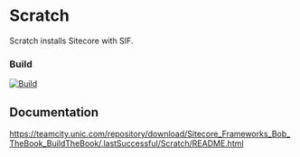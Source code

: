 # Scratch

Scratch installs Sitecore with SIF.

### Build
[![Build](https://teamcity.unic.com/httpAuth/app/rest/builds/buildType:Sitecore_Frameworks_Bob_Scratch_Build/statusIcon)](https://teamcity.unic.com/viewType.html?buildTypeId=Sitecore_Frameworks_Bob_Scratch_Build)

## Documentation

<https://teamcity.unic.com/repository/download/Sitecore_Frameworks_Bob_TheBook_BuildTheBook/.lastSuccessful/Scratch/README.html>

